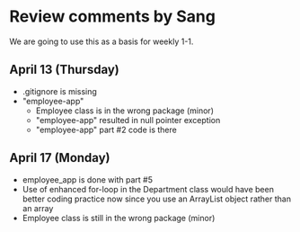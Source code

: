 # Review comments by Sang

We are going to use this as a basis for
weekly 1-1.

## April 13 (Thursday)
- .gitignore is missing
- "employee-app"
  - Employee class is in the wrong package (minor)
  - "employee-app" resulted in null pointer exception
  - "employee-app" part #2 code is there

## April 17 (Monday)
- employee_app is done with part #5
- Use of enhanced for-loop in the Department class would have been
  better coding practice now since you use
  an ArrayList object rather than an array
- Employee class is still in the wrong package (minor)
